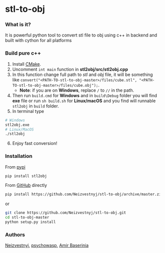 # stl-to-obj

### What is it?
It is powerful python tool to convert stl file to obj using c++ in backend and built 
with cython for all platforms

### Build pure c++
1) Install [CMake](https://cmake.org/install/). 
2) Uncomment `int main` function in **stl2obj/src/stl2obj.cpp** 
3) In this function change full path to *stl* and *obj* file, it will
be something like 
`convert("<PATH-TO-stl-to-obj-master>/files/cube.stl", "<PATH-TO-stl-to-obj-master>/files/cube.obj");`. 
   * **Note**: if you are on **Windows**, replace `/` to `//` in the path. 
4) Then run `build.cmd` for **Windows** and in `build\Debug` folder you will find **exe** file
or run `sh build.sh` for **Linux/macOS** and you find will runnable `stl2obj` in `build` folder.
5) In terminal type 
```bash
# Windows
stl2obj.exe
# Linux/MacOS
./stl2obj
```
6) Enjoy fast conversion!

### Installation
From [pypi](https://pypi.org/project/stl-obj-convertor/)
```bash
pip install stl2obj
```

From [GitHub](https://github.com) directly
```bash
pip install https://github.com/Neizvestnyj/stl-to-obj/archive/master.zip
```
or
```bash
git clone https://github.com/Neizvestnyj/stl-to-obj.git
cd stl-to-obj-master
python setup.py install
```

### Authors

[Neizvestnyj](https://github.com/Neizvestnyj), [psychowasp](https://github.com/psychowasp), [Amir Baserinia](https://github.com/baserinia)